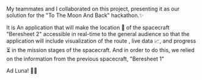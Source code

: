My teammates and I collaborated on this project, presenting it as our solution for the "To The Moon And Back" hackathon.✨

It is An application that will make the location 📍 of the spacecraft "Beresheet 2" accessible in real-time to the general audience
so that the application will include visualization of the route , live data 📈, and progress⏳ in the mission stages of the spacecraft. 
And in order to do this, we relied on the information from the previous spacecraft, "Beresheet 1" 

Ad Luna! 🚀🌖
